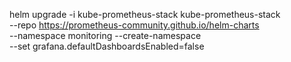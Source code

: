 helm upgrade -i kube-prometheus-stack kube-prometheus-stack \
  --repo https://prometheus-community.github.io/helm-charts \
  --namespace monitoring --create-namespace \
  --set grafana.defaultDashboardsEnabled=false
